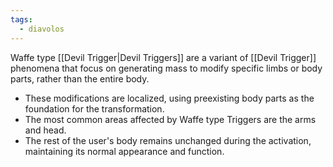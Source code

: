 ```yaml
---
tags:
  - diavolos
---
```

Waffe type [[Devil Trigger|Devil Triggers]] are a variant of [[Devil Trigger]] phenomena that focus on generating mass to modify specific limbs or body parts, rather than the entire body.

- These modifications are localized, using preexisting body parts as the foundation for the transformation.
- The most common areas affected by Waffe type Triggers are the arms and head.
- The rest of the user's body remains unchanged during the activation, maintaining its normal appearance and function.